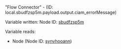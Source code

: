 "Flow Connector" - (ID: local.sbudfzsp5m.payload.output.ciam_errorMessage)

Variable written:
Node ID: [sbudfzsp5m](../nodes/sbudfzsp5m.md)

Variable reads:
* Node (Node ID: [synvhooann](../nodes/synvhooann.md))

